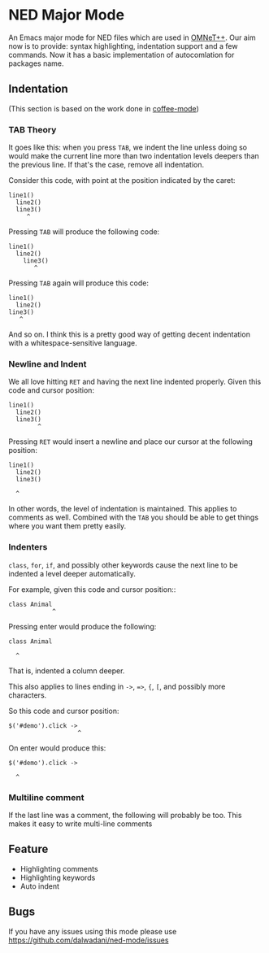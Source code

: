 NED Major Mode
========
An Emacs major mode for NED files which are used in [OMNeT++][omnet].
Our aim now is to provide: syntax highlighting, indentation support and a few commands.
Now it has a basic implementation of autocomlation for packages name.

## Indentation


(This section is based on the work done in [coffee-mode][cm])

### TAB Theory

It goes like this: when you press `TAB`, we indent the line unless
doing so would make the current line more than two indentation levels
deepers than the previous line. If that's the case, remove all
indentation.


Consider this code, with point at the position indicated by the
caret:

    line1()
      line2()
      line3()
         ^

Pressing `TAB` will produce the following code:

    line1()
      line2()
        line3()
           ^

Pressing `TAB` again will produce this code:

    line1()
      line2()
    line3()
       ^

And so on. I think this is a pretty good way of getting decent
indentation with a whitespace-sensitive language.

### Newline and Indent

We all love hitting `RET` and having the next line indented
properly. Given this code and cursor position:

    line1()
      line2()
      line3()
            ^

Pressing `RET` would insert a newline and place our cursor at the
following position:

    line1()
      line2()
      line3()

      ^

In other words, the level of indentation is maintained. This
applies to comments as well. Combined with the `TAB` you should be
able to get things where you want them pretty easily.

### Indenters

`class`, `for`, `if`, and possibly other keywords cause the next line
to be indented a level deeper automatically.

For example, given this code and cursor position::

    class Animal
                ^

Pressing enter would produce the following:

    class Animal

      ^

That is, indented a column deeper.

This also applies to lines ending in `->`, `=>`, `{`, `[`, and
possibly more characters.

So this code and cursor position:

    $('#demo').click ->
                       ^

On enter would produce this:

    $('#demo').click ->

      ^

### Multiline comment
If the last line was a comment, the following will probably be too. This makes it easy to write multi-line comments

## Feature
- Highlighting comments
- Highlighting keywords
- Auto indent 

## Bugs
If you have any issues using this mode please use <https://github.com/dalwadani/ned-mode/issues>

[omnet]: http://www.omnetpp.org
[cm]: https://github.com/defunkt/coffee-mode